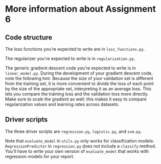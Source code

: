 # More information about Assignment 6

## Code structure

The loss functions you're expected to write are in `loss_functions.py`.

The regularizer you're expected to write is in `regularization.py`.

The generic gradient descent code you're expected to write is in
`linear_model.py`.  During the development of your gradient descent
code, note the following hint.  Because the size of your validation
set is different from the training set, it is more convenient to
divide the loss of each point by the size of the appropriate set,
interpreting it as an average loss. This lets you compare the training
loss and the validation loss more directly. Make sure to scale the
gradient as well: this makes it easy to compare regularization values
and learning rates across datasets.

## Driver scripts

The three driver scripts are `regression.py`, `logistic.py`, and `svm.py`.

Note that `evaluate_model` in `utils.py` only works for classification
models: `RegressionPredictor` in `regression.py` does not include a
`classify` method. You'll have to write your own version of
`evaluate_model` that works with regression models for your report.
